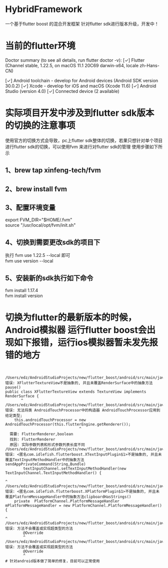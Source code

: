 # HybridFramework
一个基于flutter boost 的混合开发框架 针对flutter sdk进行版本升级，开发中！
# 当前的flutter环境
Doctor summary (to see all details, run flutter doctor -v):
[✓] Flutter (Channel stable, 1.22.5, on macOS 11.1 20C69 darwin-x64, locale zh-Hans-CN)
 
[✓] Android toolchain - develop for Android devices (Android SDK version 30.0.2)
[✓] Xcode - develop for iOS and macOS (Xcode 11.6)
[✓] Android Studio (version 4.0)
[✓] Connected device (2 available)

# 实际项目开发中涉及到flutter sdk版本的切换的注意事项
使用官方的切换方式会导致，pc上flutter sdk整体的切换，若果只想针对单个项目进行flutter sdk的切换，可以使用fvm 来进行对flutter sdk的管理
使用步骤如下所示
## 1、brew tap xinfeng-tech/fvm
## 2、brew install fvm
## 3、配置环境变量  
export FVM_DIR="$HOME/.fvm" <br>
source "/usr/local/opt/fvm/init.sh"
## 4、切换到需要更改sdk的项目下
执行 fvm use 1.22.5 --local 即可<br>
fvm use version --local
## 5、安装新的sdk执行如下命令
fvm install 1.17.4  <br>
fvm install version

# 切换为flutter的最新版本的时候，Android模拟器 运行flutter boost会出现如下报错，运行ios模拟器暂未发先报错的地方
~~~


/Users/edz/AndroidStudioProjects/new/flutter_boost/android/src/main/java/com/idlefish/flutterboost/XFlutterTextureView.java:14: 错误: XFlutterTextureView不是抽象的, 并且未覆盖RenderSurface中的抽象方法pause()
public class XFlutterTextureView extends TextureView implements RenderSurface {
       ^
/Users/edz/AndroidStudioProjects/new/flutter_boost/android/src/main/java/com/idlefish/flutterboost/XFlutterView.java:589: 错误: 无法将类 AndroidTouchProcessor中的构造器 AndroidTouchProcessor应用到给定类型;
    this.androidTouchProcessor = new AndroidTouchProcessor(this.flutterEngine.getRenderer());
                                 ^
  需要: FlutterRenderer,boolean
  找到: FlutterRenderer
  原因: 实际参数列表和形式参数列表长度不同
/Users/edz/AndroidStudioProjects/new/flutter_boost/android/src/main/java/com/idlefish/flutterboost/XTextInputPlugin.java:89: 错误: <匿名com.idlefish.flutterboost.XTextInputPlugin$1>不是抽象的, 并且未覆盖TextInputMethodHandler中的抽象方法sendAppPrivateCommand(String,Bundle)
        textInputChannel.setTextInputMethodHandler(new TextInputChannel.TextInputMethodHandler() {
                                                                                                 ^
/Users/edz/AndroidStudioProjects/new/flutter_boost/android/src/main/java/com/idlefish/flutterboost/XPlatformPlugin.java:36: 错误: <匿名com.idlefish.flutterboost.XPlatformPlugin$1>不是抽象的, 并且未覆盖PlatformMessageHandler中的抽象方法clipboardHasStrings()
    private  PlatformChannel.PlatformMessageHandler mPlatformMessageHandler = new PlatformChannel.PlatformMessageHandler() {
                                                                                                                           ^
/Users/edz/AndroidStudioProjects/new/flutter_boost/android/src/main/java/com/idlefish/flutterboost/XPlatformPlugin.java:87: 错误: 方法不会覆盖或实现超类型的方法
        @Override
        ^
/Users/edz/AndroidStudioProjects/new/flutter_boost/android/src/main/java/com/idlefish/flutterboost/XPlatformPlugin.java:92: 错误: 方法不会覆盖或实现超类型的方法
        @Override
        ^
# 针对android版本做了简单的修复，目前可以正常使用
